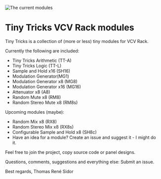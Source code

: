 ![The current modules](https://github.com/thomassidor/tinytricks/blob/master/screenshot.jpg)

# Tiny Tricks VCV Rack modules


Tiny Tricks is a collection of (more or less) tiny modules for VCV Rack.

Currently the following are included:

* Tiny Tricks Arithmetic (TT-A)
* Tiny Tricks Logic (TT-L)
* Sample and Hold x16 (SH16)
* Modulation Generator(MG1)
* Modulation Generator x8 (MG8)
* Modulation Generator x16 (MG16)
* Attenuator x8 (A8)
* Random Mute x8 (RM8)
* Random Stereo Mute x8 (RM8s)

Upcoming modules (maybe):
* Random Mix x8 (RX8)
* Random Stereo Mix x8 (RX8s)
* Configurable Sample and Hold x8 (SH8c)
* Have an idea for a module? Create an issue and suggest it - I might do it.

Feel free to join the project, copy source code or panel designs.

Questions, comments, suggestions and everything else: Submit an issue.

Best regards,
Thomas René Sidor
